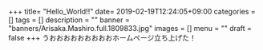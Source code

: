 +++
title= "Hello_World!!"
date= 2019-02-19T12:24:05+09:00
categories = []
tags = []
description = ""
banner = "banners/Arisaka.Mashiro.full.1809833.jpg"
images = []
menu = ""
draft = false
+++
うおおおおおおおおおホームページ立ち上げた！
